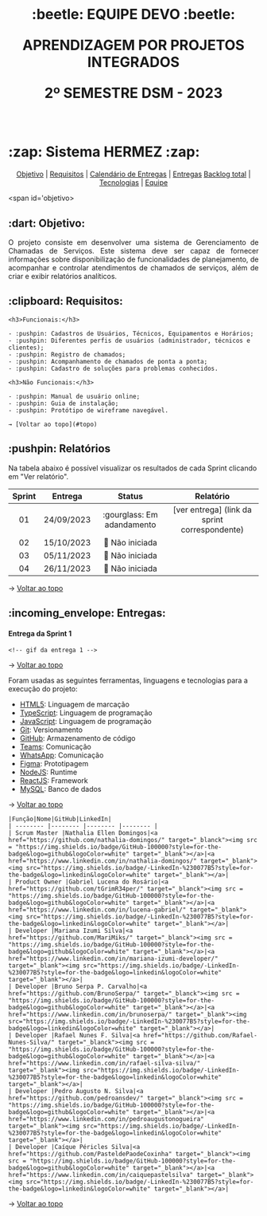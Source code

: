 <br id='topo'>

<h1 align='center'> :beetle: EQUIPE DEVO :beetle: 
</br>

APRENDIZAGEM POR PROJETOS INTEGRADOS
<br>

2º SEMESTRE DSM - 2023 </h1>
<br>

<h1>:zap: Sistema HERMEZ :zap: </h1>

<p align='center'>
    <a href="#objetivo">Objetivo</a> | 
    <a href="#requisitos">Requisitos</a> | 
    <a href="#calendario">Calendário de Entregas</a> |
    <a href="#sprints">Entregas</a>
    <a href="#backlog">Backlog total</a> |
    <a href="#tecnologias">Tecnologias</a> | 
    <a href="#equipe">Equipe</a> 
</p>

<span id='objetivo>

<h2> :dart: Objetivo:</h2>

<p align='justify'>
    O projeto consiste em desenvolver uma sistema de Gerenciamento de Chamadas de Serviços. 
    Este sistema deve ser capaz de fornecer informações sobre disponibilização de 
    funcionalidades de planejamento, de acompanhar e controlar atendimentos de 
    chamados de serviços, além de criar e exibir relatórios analíticos.
</p>

<span id='requisitos'>

<h2> :clipboard: Requisitos:</h2>

    <h3>Funcionais:</h3>

    - :pushpin: Cadastros de Usuários, Técnicos, Equipamentos e Horários;
    - :pushpin: Diferentes perfis de usuários (administrador, técnicos e clientes);
    - :pushpin: Registro de chamados;
    - :pushpin: Acompanhamento de chamados de ponta a ponta;
    - :pushpin: Cadastro de soluções para problemas conhecidos.

    <h3>Não Funcionais:</h3>

    - :pushpin: Manual de usuário online;
    - :pushpin: Guia de instalação;
    - :pushpin: Protótipo de wireframe navegável.

    → [Voltar ao topo](#topo)


<span id="calendario">

<h2> :pushpin: Relatórios </h2>

Na tabela abaixo é possível visualizar os resultados de cada Sprint clicando em "Ver relatório". 
       
| Sprint | Entrega | Status | Relatório |
|:-----:|:----------:|:---------:|:---------:|
| 01 | 24/09/2023 | :gourglass: Em adandamento| [ver entrega] (link da sprint correspondente) |
| 02 | 15/10/2023 | :construction: Não iniciada | |
| 03 | 05/11/2023 | :construction: Não iniciada | |
| 04 | 26/11/2023 | :construction: Não iniciada | |

→ [Voltar ao topo](#topo)

<span id='sprints'>

<h2>:incoming_envelope: Entregas:</h2>

<h4>Entrega da Sprint 1</h4>

<p align="center">

    <!-- gif da entrega 1 -->

→ [Voltar ao topo](#topo)

<span id="tecnologias">

Foram usadas as seguintes ferramentas, linguagens e tecnologias para a execução do projeto:

- [HTML5](https://www.w3schools.com/html/): Linguagem de marcação
- [TypeScript](https://www.typescriptlang.org/): Linguagem de programação
- [JavaScript](https://www.w3schools.com/js/default.asp): Linguagem de programação
- [Git](https://git-scm.com): Versionamento
- [GitHub](https://github.com/): Armazenamento de código
- [Teams](https://teams.microsoft.com): Comunicação
- [WhatsApp](https://web.whatsapp.com/): Comunicação
- [Figma](https://www.figma.com): Prototipagem
- [NodeJS](https://nodejs.org/): Runtime
- [ReactJS](https://pt-br.reactjs.org/): Framework
- [MySQL](https://www.mysql.com/): Banco de dados
<!-- - [EmailJS](https://www.emailjs.com/): Observer e redefinição de senha -->
<!-- - [Nodemailer](https://www.npmjs.com/package/nodemailer): Observer e redefinição de senha -->
<!-- - [Google Cloud Platform](https://cloud.google.com/?utm_source=google&utm_medium=cpc&utm_campaign=latam-BR-all-pt-dr-BKWS-all-all-trial-p-dr-1605194-LUAC0014411&utm_content=text-ad-none-any-DEV_c-CRE_512285710746-ADGP_Hybrid%20%7C%20BKWS%20-%20PHR%20%7C%20Txt%20~%20GCP_General-KWID_43700062788251476-kwd-295915745166&utm_term=KW_gcp-ST_GCP&gclid=EAIaIQobChMI9bqWjJOq_wIVtyKtBh04WQpvEAAYASAAEgLSfvD_BwE&gclsrc=aw.ds&hl=pt-br): Deployment -->

→ [Voltar ao topo](#topo)  

<span id="equipe">

    |Função|Nome|GitHub|LinkedIn|
    | -------- |-------- |-------- |-------- |
    | Scrum Master |Nathalia Ellen Domingos|<a href="https://github.com/nathalia-domingos/" target="_blanck"><img src = "https://img.shields.io/badge/GitHub-100000?style=for-the-badge&logo=github&logoColor=white" target="_blank"></a>|<a href="https://www.linkedin.com/in/nathalia-domingos/" target="_blank"><img src="https://img.shields.io/badge/-LinkedIn-%230077B5?style=for-the-badge&logo=linkedin&logoColor=white" target="_blank"></a>|
    | Product Owner |Gabriel Lucena do Rosário|<a href="https://github.com/tGrimR34per/" target="_blanck"><img src = "https://img.shields.io/badge/GitHub-100000?style=for-the-badge&logo=github&logoColor=white" target="_blank"></a>|<a href="https://www.linkedin.com/in/lucena-gabriel/" target="_blank"><img src="https://img.shields.io/badge/-LinkedIn-%230077B5?style=for-the-badge&logo=linkedin&logoColor=white" target="_blank"></a>|
    | Developer |Mariana Izumi Silva|<a href="https://github.com/MariMiks/" target="_blanck"><img src = "https://img.shields.io/badge/GitHub-100000?style=for-the-badge&logo=github&logoColor=white" target="_blank"></a>|<a href="https://www.linkedin.com/in/mariana-izumi-developer/" target="_blank"><img src="https://img.shields.io/badge/-LinkedIn-%230077B5?style=for-the-badge&logo=linkedin&logoColor=white" target="_blank"></a>|
    | Developer |Bruno Serpa P. Carvalho|<a href="https://github.com/BrunoSerpa/" target="_blanck"><img src = "https://img.shields.io/badge/GitHub-100000?style=for-the-badge&logo=github&logoColor=white" target="_blank"></a>|<a href="https://www.linkedin.com/in/brunoserpa/" target="_blank"><img src="https://img.shields.io/badge/-LinkedIn-%230077B5?style=for-the-badge&logo=linkedin&logoColor=white" target="_blank"></a>|
    | Developer |Rafael Nunes F. Silva|<a href="https://github.com/Rafael-Nunes-Silva/" target="_blanck"><img src = "https://img.shields.io/badge/GitHub-100000?style=for-the-badge&logo=github&logoColor=white" target="_blank"></a>|<a href="https://www.linkedin.com/in/rafael-silva-silva/" target="_blank"><img src="https://img.shields.io/badge/-LinkedIn-%230077B5?style=for-the-badge&logo=linkedin&logoColor=white" target="_blank"></a>|
    | Developer |Pedro Augusto N. Silva|<a href="https://github.com/pedroansdev/" target="_blanck"><img src = "https://img.shields.io/badge/GitHub-100000?style=for-the-badge&logo=github&logoColor=white" target="_blank"></a>|<a href="https://www.linkedin.com/in/pedroaugustonogueira" target="_blank"><img src="https://img.shields.io/badge/-LinkedIn-%230077B5?style=for-the-badge&logo=linkedin&logoColor=white" target="_blank"></a>|
    | Developer |Caíque Péricles Silva|<a href="https://github.com/PasteldePaodeCoxinha" target="_blanck"><img src = "https://img.shields.io/badge/GitHub-100000?style=for-the-badge&logo=github&logoColor=white" target="_blank"></a>|<a href="https://www.linkedin.com/in/caiquepastelsilva" target="_blank"><img src="https://img.shields.io/badge/-LinkedIn-%230077B5?style=for-the-badge&logo=linkedin&logoColor=white" target="_blank"></a>|
    
→ [Voltar ao topo](#topo)